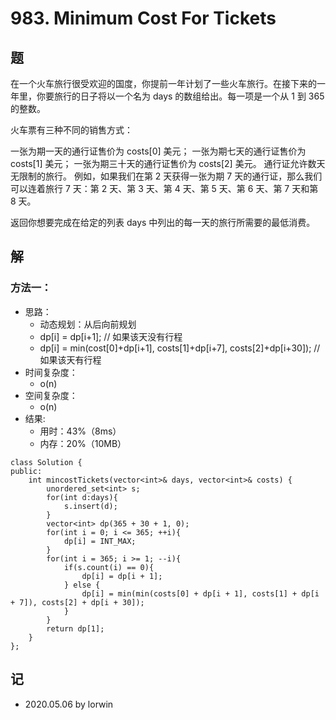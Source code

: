 # 983. Minimum Cost For Tickets

## 题

在一个火车旅行很受欢迎的国度，你提前一年计划了一些火车旅行。在接下来的一年里，你要旅行的日子将以一个名为 days 的数组给出。每一项是一个从 1 到 365 的整数。

火车票有三种不同的销售方式：

一张为期一天的通行证售价为 costs[0] 美元；
一张为期七天的通行证售价为 costs[1] 美元；
一张为期三十天的通行证售价为 costs[2] 美元。
通行证允许数天无限制的旅行。 例如，如果我们在第 2 天获得一张为期 7 天的通行证，那么我们可以连着旅行 7 天：第 2 天、第 3 天、第 4 天、第 5 天、第 6 天、第 7 天和第 8 天。

返回你想要完成在给定的列表 days 中列出的每一天的旅行所需要的最低消费。

## 解

### 方法一：
- 思路：
  - 动态规划：从后向前规划
  - dp[i] = dp[i+1]; // 如果该天没有行程
  - dp[i] = min(cost[0]+dp[i+1], costs[1]+dp[i+7], costs[2]+dp[i+30]); // 如果该天有行程
- 时间复杂度：
  - o(n)
- 空间复杂度：
  - o(n)
- 结果:
  - 用时：43%（8ms）
  - 内存：20%（10MB）
```
class Solution {
public:
    int mincostTickets(vector<int>& days, vector<int>& costs) {
        unordered_set<int> s;
        for(int d:days){
            s.insert(d);
        }
        vector<int> dp(365 + 30 + 1, 0);
        for(int i = 0; i <= 365; ++i){
            dp[i] = INT_MAX;
        }
        for(int i = 365; i >= 1; --i){
            if(s.count(i) == 0){
                dp[i] = dp[i + 1];
            } else {
                dp[i] = min(min(costs[0] + dp[i + 1], costs[1] + dp[i + 7]), costs[2] + dp[i + 30]);
            }
        }
        return dp[1];
    }
};
```

## 记
<!-- 
基础：@basic
重点：@important
记忆：@memory
易错：@warning
待办：@todo
模板：@template
 -->

- 2020.05.06 by lorwin